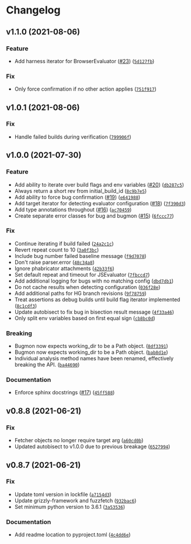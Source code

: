 # Changelog

<!--next-version-placeholder-->

## v1.1.0 (2021-08-06)
### Feature
* Add harness iterator for BrowserEvaluator ([#23](https://github.com/MozillaSecurity/bugmon/issues/23)) ([`5d127fb`](https://github.com/MozillaSecurity/bugmon/commit/5d127fbfc0e7b4171dd4f490c6420f5b296b0c7d))

### Fix
* Only force confirmation if no other action applies ([`751f917`](https://github.com/MozillaSecurity/bugmon/commit/751f917f34cf69a3276fb599cc46e423a2bca9bc))

## v1.0.1 (2021-08-06)
### Fix
* Handle failed builds during verification ([`799906f`](https://github.com/MozillaSecurity/bugmon/commit/799906fabd92d07248759e0bf63c2434598e0543))

## v1.0.0 (2021-07-30)
### Feature
* Add ability to iterate over build flags and env variables ([#20](https://github.com/MozillaSecurity/bugmon/issues/20)) ([`db287c5`](https://github.com/MozillaSecurity/bugmon/commit/db287c578bddfed6baba39e722db22bcaac0bd97))
* Always return a short rev from initial_build_id ([`8c9b7e5`](https://github.com/MozillaSecurity/bugmon/commit/8c9b7e516fc98d863b2a7212ba59ae5763aefc61))
* Add ability to force bug confirmation ([#19](https://github.com/MozillaSecurity/bugmon/issues/19)) ([`e641988`](https://github.com/MozillaSecurity/bugmon/commit/e6419887ca72e3f3b41baeb171e03864870a1505))
* Add target iterator for detecting evaluator configuration ([#18](https://github.com/MozillaSecurity/bugmon/issues/18)) ([`7f390d3`](https://github.com/MozillaSecurity/bugmon/commit/7f390d3bcd5da58605543e9636ccec9950f5d9cb))
* Add type annotations throughout ([#16](https://github.com/MozillaSecurity/bugmon/issues/16)) ([`ac70459`](https://github.com/MozillaSecurity/bugmon/commit/ac7045983dd2641f5b399510853e308223b04673))
* Create separate error classes for bug and bugmon ([#15](https://github.com/MozillaSecurity/bugmon/issues/15)) ([`6fccc77`](https://github.com/MozillaSecurity/bugmon/commit/6fccc77b60296100c8ae7d76374941f683affb13))

### Fix
* Continue iterating if build failed ([`24a2c1c`](https://github.com/MozillaSecurity/bugmon/commit/24a2c1cd5bc5970ae15ef389e16f0214b148fc1f))
* Revert repeat count to 10 ([`3a0f3bc`](https://github.com/MozillaSecurity/bugmon/commit/3a0f3bc76f92a952a7c37c877dcecca71c1488d3))
* Include bug number failed baseline message ([`f9d7078`](https://github.com/MozillaSecurity/bugmon/commit/f9d70782adb82274ede9fb81a802f5b954f4796d))
* Don't raise parser.error ([`48c34a8`](https://github.com/MozillaSecurity/bugmon/commit/48c34a812f5453bcb4928ff7f27a9691fdd82d37))
* Ignore phabricator attachments ([`42b33f6`](https://github.com/MozillaSecurity/bugmon/commit/42b33f6536184cd4eb94b0c672e1b03cd8f4b75d))
* Set default repeat and timeout for JSEvaluator ([`7fbccd7`](https://github.com/MozillaSecurity/bugmon/commit/7fbccd7c72a8d810b92ac193b115f4ffc88d2d87))
* Add additional logging for bugs with no matching config ([`dbd7db1`](https://github.com/MozillaSecurity/bugmon/commit/dbd7db158faba18fea608a9ff45b160a7e3c9001))
* Do not cache results when detecting configuration ([`036f28e`](https://github.com/MozillaSecurity/bugmon/commit/036f28e9dadbb7380a8e7f34e7e99ed6c177d757))
* Add additional paths for HG branch revisions ([`9f78759`](https://github.com/MozillaSecurity/bugmon/commit/9f78759ddc5cfd41676647ac0d5b4a2f92d89bcd))
* Treat assertions as debug builds until build flag iterator implemented ([`8c1cdf3`](https://github.com/MozillaSecurity/bugmon/commit/8c1cdf3faeb184fbdde2f66cd276297ec181ff23))
* Update autobisect to fix bug in bisection result message ([`4f33a46`](https://github.com/MozillaSecurity/bugmon/commit/4f33a4697ec20d30489a079182258dbafcd6d3c7))
* Only split env variables based on first equal sign ([`cb8bc0d`](https://github.com/MozillaSecurity/bugmon/commit/cb8bc0dcbab7c51d2f5b0020777866d4462eb63a))

### Breaking
* Bugmon now expects working_dir to be a Path object. ([`8df3391`](https://github.com/MozillaSecurity/bugmon/commit/8df3391624d6868dcdcf1222f768c979cb1252a4))
* Bugmon now expects working_dir to be a Path object. ([`bab8d1e`](https://github.com/MozillaSecurity/bugmon/commit/bab8d1e079e673689d428e21920009dc964cfb7d))
* Individual analysis method names have been renamed, effectively breaking the API. ([`ba44690`](https://github.com/MozillaSecurity/bugmon/commit/ba4469061d0a8313ee972acada7364c2234a6e37))

### Documentation
* Enforce sphinx docstrings ([#17](https://github.com/MozillaSecurity/bugmon/issues/17)) ([`45ff588`](https://github.com/MozillaSecurity/bugmon/commit/45ff588ee4b48b94b60ccdcc0f05ed0bdbe96bc1))

## v0.8.8 (2021-06-21)
### Fix
* Fetcher objects no longer require target arg ([`a60cd0b`](https://github.com/MozillaSecurity/bugmon/commit/a60cd0b986cb51c3be96aac5644988b644ee2ed5))
* Updated autobisect to v1.0.0 due to previous breakage ([`6527994`](https://github.com/MozillaSecurity/bugmon/commit/6527994665a90198680a1f1c287ee80a69a6c90f))

## v0.8.7 (2021-06-21)
### Fix
* Update toml version in lockfile ([`a7154d3`](https://github.com/MozillaSecurity/bugmon/commit/a7154d3e8092850eb918c9eab8432b26451877da))
* Update grizzly-framework and fuzzfetch ([`932bac6`](https://github.com/MozillaSecurity/bugmon/commit/932bac6288779b147ee937e990103279884f02ab))
* Set minimum python version to 3.6.1 ([`3a53536`](https://github.com/MozillaSecurity/bugmon/commit/3a53536ad8555e37ea99706d35fc7f978e716fd4))

### Documentation
* Add readme location to pyproject.toml ([`4c4dd6e`](https://github.com/MozillaSecurity/bugmon/commit/4c4dd6e7a91ae7203b05892f6ff34a2e792d83c3))
